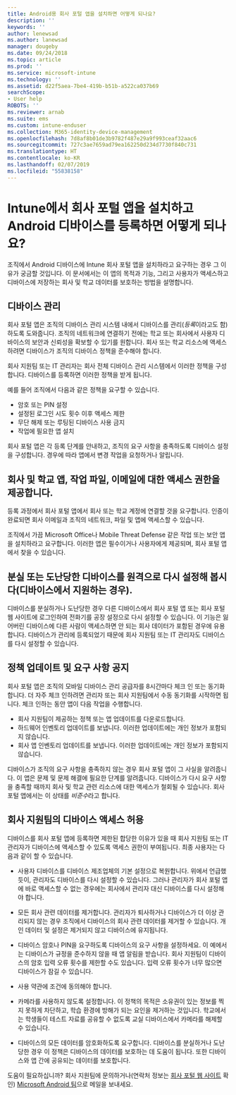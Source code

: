 ```yaml
---
title: Android용 회사 포털 앱을 설치하면 어떻게 되나요?
description: ''
keywords: ''
author: lenewsad
ms.author: lanewsad
manager: dougeby
ms.date: 09/24/2018
ms.topic: article
ms.prod: ''
ms.service: microsoft-intune
ms.technology: ''
ms.assetid: d22f5aea-7be4-419b-b51b-a522ca037b69
searchScope:
- User help
ROBOTS: ''
ms.reviewer: arnab
ms.suite: ems
ms.custom: intune-enduser
ms.collection: M365-identity-device-management
ms.openlocfilehash: 7d8af8b01de3b9782f487e29a9f993ceaf32aac6
ms.sourcegitcommit: 727c3ae7659ad79ea162250d234d7730f840c731
ms.translationtype: HT
ms.contentlocale: ko-KR
ms.lasthandoff: 02/07/2019
ms.locfileid: "55838158"
---
```

# <a name="what-happens-if-you-install-the-company-portal-app-and-enroll-your-android-device-in-intune"></a>Intune에서 회사 포털 앱을 설치하고 Android 디바이스를 등록하면 어떻게 되나요?

조직에서 Android 디바이스에 Intune 회사 포털 앱을 설치하라고 요구하는 경우 그 이유가 궁금할 것입니다. 이 문서에서는 이 앱의 목적과 기능, 그리고 사용자가 액세스하고 디바이스에 저장하는 회사 및 학교 데이터를 보호하는 방법을 설명합니다.

## <a name="gets-your-device-managed"></a>디바이스 관리
회사 포털 앱은 조직의 디바이스 관리 시스템 내에서 디바이스를 관리(*등록*이라고도 함)하도록 도와줍니다. 조직의 네트워크에 연결하기 전에는 학교 또는 회사에서 사용자 디바이스의 보안과 신뢰성을 확보할 수 있기를 원합니다. 회사 또는 학교 리소스에 액세스하려면 디바이스가 조직의 디바이스 정책을 준수해야 합니다. 

회사 지원팀 또는 IT 관리자는 회사 전체 디바이스 관리 시스템에서 이러한 정책을 구성합니다. 디바이스를 등록하면 이러한 정책을 받게 됩니다. 

예를 들어 조직에서 다음과 같은 정책을 요구할 수 있습니다.
* 암호 또는 PIN 설정
* 설정된 로그인 시도 횟수 이후 액세스 제한
* 무단 해제 또는 루팅된 디바이스 사용 금지
* 작업에 필요한 앱 설치

회사 포털 앱은 각 등록 단계를 안내하고, 조직의 요구 사항을 충족하도록 디바이스 설정을 구성합니다. 경우에 따라 앱에서 변경 작업을 요청하거나 알립니다.

## <a name="gives-you-access-to-work-and-school-apps-work-files-and-email"></a>회사 및 학교 앱, 작업 파일, 이메일에 대한 액세스 권한을 제공합니다.
등록 과정에서 회사 포털 앱에서 회사 또는 학교 계정에 연결할 것을 요구합니다. 인증이 완료되면 회사 이메일과 조직의 네트워크, 파일 및 앱에 액세스할 수 있습니다. 

조직에서 가끔 Microsoft Office나 Mobile Threat Defense 같은 작업 또는 보안 앱을 설치하라고 요구합니다. 이러한 앱은 필수이거나 사용자에게 제공되며, 회사 포털 앱에서 찾을 수 있습니다.

## <a name="lets-you-remotely-reset-a-lost-or-stolen-device-if-device-supports-it"></a>분실 또는 도난당한 디바이스를 원격으로 다시 설정해 봅시다(디바이스에서 지원하는 경우).
디바이스를 분실하거나 도난당한 경우 다른 디바이스에서 회사 포털 앱 또는 회사 포털 웹 사이트에 로그인하여 전화기를 공장 설정으로 다시 설정할 수 있습니다. 이 기능은 잃어버린 디바이스에 다른 사람이 액세스하면 안 되는 회사 데이터가 포함된 경우에 유용합니다. 디바이스가 관리에 등록되었기 때문에 회사 지원팀 또는 IT 관리자도 디바이스를 다시 설정할 수 있습니다.  

## <a name="notifies-you-of-policy-updates-and-requirements"></a>정책 업데이트 및 요구 사항 공지
회사 포털 앱은 조직의 모바일 디바이스 관리 공급자를 8시간마다 체크 인 또는 동기화합니다. 더 자주 체크 인하려면 관리자 또는 회사 지원팀에서 수동 동기화를 시작하면 됩니다. 체크 인하는 동안 앱이 다음 작업을 수행합니다.  
* 회사 지원팀이 제공하는 정책 또는 앱 업데이트를 다운로드합니다.  
* 하드웨어 인벤토리 업데이트를 보냅니다. 이러한 업데이트에는 개인 정보가 포함되지 않습니다.  
* 회사 앱 인벤토리 업데이트를 보냅니다. 이러한 업데이트에는 개인 정보가 포함되지 않습니다.  

디바이스가 조직의 요구 사항을 충족하지 않는 경우 회사 포털 앱이 그 사실을 알려줍니다. 이 앱은 문제 및 문제 해결에 필요한 단계를 알려줍니다. 디바이스가 다시 요구 사항을 충족할 때까지 회사 및 학교 관련 리소스에 대한 액세스가 철회될 수 있습니다. 회사 포털 앱에서는 이 상태를 *비준수*라고 합니다. 

## <a name="permits-company-support-access-to-your-device"></a>회사 지원팀의 디바이스 액세스 허용
디바이스를 회사 포털 앱에 등록하면 제한된 합당한 이유가 있을 때 회사 지원팀 또는 IT 관리자가 디바이스에 액세스할 수 있도록 액세스 권한이 부여됩니다. 최종 사용자는 다음과 같이 할 수 있습니다.  

* 사용자 디바이스를 디바이스 제조업체의 기본 설정으로 복원합니다. 위에서 언급했듯이, 관리자도 디바이스를 다시 설정할 수 있습니다. 그러나 관리자가 회사 포털 앱에 바로 액세스할 수 없는 경우에는 회사에서 관리자 대신 디바이스를 다시 설정해야 합니다.  

* 모든 회사 관련 데이터를 제거합니다. 관리자가 퇴사하거나 디바이스가 더 이상 관리되지 않는 경우 조직에서 디바이스의 회사 관련 데이터를 제거할 수 있습니다. 개인 데이터 및 설정은 제거되지 않고 디바이스에 유지됩니다.  

* 디바이스 암호나 PIN을 요구하도록 디바이스의 요구 사항을 설정하세요. 이 예에서는 디바이스가 규정을 준수하지 않을 때 앱 알림을 받습니다. 회사 지원팀이 디바이스의 암호 입력 오류 횟수를 제한할 수도 있습니다. 입력 오류 횟수가 너무 많으면 디바이스가 잠길 수 있습니다.  

* 사용 약관에 조건에 동의해야 합니다.  

* 카메라를 사용하지 않도록 설정합니다. 이 정책의 목적은 소유권이 있는 정보를 찍지 못하게 차단하고, 학습 환경에 방해가 되는 요인을 제거하는 것입니다. 학교에서는 학생들이 테스트 자료를 공유할 수 없도록 교실 디바이스에서 카메라를 해제할 수 있습니다.  

* 디바이스의 모든 데이터를 암호화하도록 요구합니다. 디바이스를 분실하거나 도난당한 경우 이 정책은 디바이스의 데이터를 보호하는 데 도움이 됩니다. 또한 디바이스와 앱 간에 공유되는 데이터를 보호합니다.  

도움이 필요하십니까? 회사 지원팀에 문의하거나(연락처 정보는 [회사 포털 웹 사이트](https://go.microsoft.com/fwlink/?linkid=2010980) 확인) <a href="mailto:wintunedroidfbk@microsoft.com?subject=I'm having trouble installing the Company Portal app on my Android device&body=Describe the issue you're experiencing here.">Microsoft Android 팀</a>으로 메일을 보내세요.
